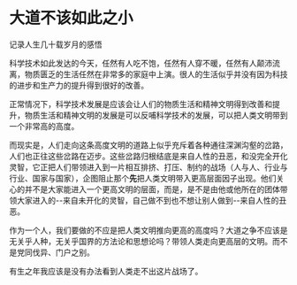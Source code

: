 # 大道不该如此之小

记录人生几十载岁月的感悟

科学技术如此发达的今天，任然有人吃不饱，任然有人穿不暖，任然有人颠沛流离，物质匮乏的生活任然在非常多的家庭中上演。很人的生活似乎并没有因为科技的进步和生产力的提升得到很好的改善。

正常情况下，科学技术发展是应该会让人们的物质生活和精神文明得到改善和提升，物质生活和精神文明的发展是可以反哺科学技术的发展，可以把人类文明带到一个非常高的高度。

而现实是，人们走向这条高度文明的道路上似乎充斥着各种通往深渊沟壑的岔路，人们也正往这些岔路在迈步。这些岔路归根结底是来自人性的丑恶，和没完全开化灵智，它正把人们带领进入到一片相互排挤、打压、制约的战场（人与人、行业与行业、国家与国家），企图阻止那个**先**把人类文明带入更高层面因子出现。他们关心的并不是大家能进入一个更高文明的层面，而是，是不是由他或他所在的团体带领大家进入的--来自未开化的灵智，自己做不到也不想让别人做到--来自人性的丑恶。

作为一个人，我们要做的不应是把人类文明推向更高的高度吗？大道之争不应该是无关乎人种，无关乎国界的方法论和思想论吗？带领人类走向更高层的文明。而不是党同伐异、门户之别。

有生之年我应该是没有办法看到人类走不出这片战场了。

